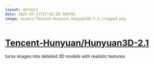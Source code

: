 ```yaml
---
layout: default
date: 2025-07-17T17:42:29.709791
image: assets/Tencent-Hunyuan_Hunyuan3D-2.1_cropped.png
---
```


# [Tencent-Hunyuan/Hunyuan3D-2.1](https://github.com/Tencent-Hunyuan/Hunyuan3D-2.1)

turns images into detailed 3D models with realistic textures
